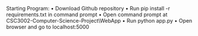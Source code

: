 Starting Program:
• Download Github repository
• Run pip install -r requirements.txt in command prompt
• Open command prompt at CSC3002-Computer-Science-Project\WebApp
• Run python app.py
• Open browser and go to localhost:5000
